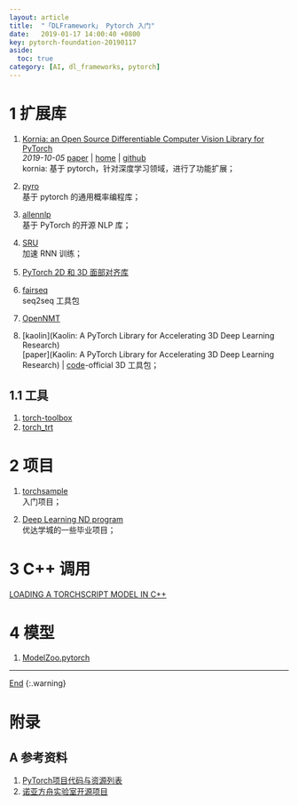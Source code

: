 ```yaml
---
layout: article
title:  "「DLFramework」 Pytorch 入门"
date:   2019-01-17 14:00:40 +0800
key: pytorch-foundation-20190117
aside:
  toc: true
category: [AI, dl_frameworks, pytorch]
---
```

<span id='head'></span>  

<!--more-->   

# 1 扩展库
1. [Kornia: an Open Source Differentiable Computer Vision Library for PyTorch](http://cn.arxiv.org/abs/1910.02190)    
*2019-10-05* [paper](https://arxiv.org/abs/1910.02190) | [home](https://arraiyopensource.github.io/) | [github](https://github.com/arraiyopensource/kornia)        
kornia: 基于 pytorch，针对深度学习领域，进行了功能扩展；    

1. [pyro](http://pyro.ai/)     
基于 pytorch 的通用概率编程库；

1. [allennlp](https://github.com/allenai/allennlp)     
基于 PyTorch 的开源 NLP 库；   

1. [SRU](https://github.com/asappresearch/sru)     
加速 RNN 训练；    

1. [PyTorch 2D 和 3D 面部对齐库](https://github.com/1adrianb/face-alignment)     

1. [fairseq](https://github.com/pytorch/fairseq)       
seq2seq 工具包    

1. [OpenNMT](https://github.com/OpenNMT/OpenNMT-py)    

1. [kaolin](Kaolin: A PyTorch Library for Accelerating 3D Deep Learning Research)     
[paper](Kaolin: A PyTorch Library for Accelerating 3D Deep Learning Research) | [code](https://github.com/NVIDIAGameWorks/kaolin/)-official
3D 工具包；   

## 1.1 工具
1. [torch-toolbox](https://github.com/PistonY/torch-toolbox)    
1. [torch_trt](https://github.com/jinfagang/torch_trt)   

# 2 项目
1. [torchsample](https://github.com/ncullen93/torchsample)    
入门项目；    

1. [Deep Learning ND program](https://github.com/francisco-perez-sorrosal/deep-learning-v2-pytorch)    
优达学城的一些毕业项目；    

# 3 C++ 调用
[LOADING A TORCHSCRIPT MODEL IN C++](https://pytorch.org/tutorials/advanced/cpp_export.html)    

# 4 模型
1. [ModelZoo.pytorch](https://github.com/PistonY/ModelZoo.pytorch)    


-------------------  
[End](#head)
{:.warning}  


# 附录
## A 参考资料
1. [PyTorch项目代码与资源列表](https://zhuanlan.zhihu.com/p/28475866)    
1. [诺亚方舟实验室开源项目](https://zhuanlan.zhihu.com/p/82258281)      
